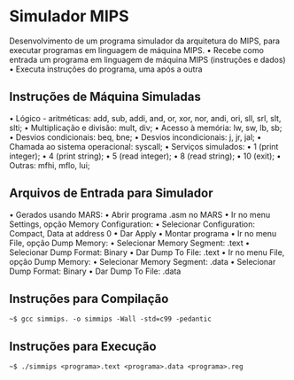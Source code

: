 Simulador MIPS
==================================
Desenvolvimento de um programa simulador da arquitetura do MIPS, para executar programas em linguagem de máquina MIPS.
• Recebe como entrada um programa em linguagem de máquina MIPS
(instruções e dados)
• Executa instruções do programa, uma após a outra

Instruções de Máquina Simuladas
-------------------------------
• Lógico - aritméticas: add, sub, addi, and, or, xor, nor, andi, ori, sll, srl, slt, slti;
• Multiplicação e divisão: mult, div;
• Acesso à memória: lw, sw, lb, sb;
• Desvios condicionais: beq, bne;
• Desvios incondicionais: j, jr, jal;
• Chamada ao sistema operacional: syscall;
• Serviços simulados: 
  • 1 (print integer);
  • 4 (print string);
  • 5 (read integer);
  • 8 (read string);
  • 10 (exit);
• Outras: mfhi, mflo, lui;

Arquivos de Entrada para Simulador
----------------------------------
• Gerados usando MARS:
  • Abrir programa <programa>.asm no MARS
  • Ir no menu Settings, opção Memory Configuration:
    • Selecionar Configuration: Compact, Data at address 0 
    • Dar Apply
  • Montar programa
  • Ir no menu File, opção Dump Memory: 
    • Selecionar Memory Segment: .text
    • Selecionar Dump Format: Binary
    • Dar Dump To File: <programa>.text
  • Ir no menu File, opção Dump Memory: 
    • Selecionar Memory Segment: .data
    • Selecionar Dump Format: Binary
    • Dar Dump To File: <programa>.data
  
Instruções para Compilação
--------------------------

 `` ~$ gcc simmips. -o simmips -Wall -std=c99 -pedantic ``

Instruções para Execução
------------------------

`` ~$ ./simmips <programa>.text <programa>.data <programa>.reg ``


